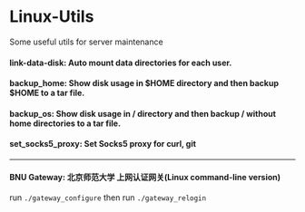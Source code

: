 # Linux-Utils
Some useful utils for server maintenance

#### link-data-disk: Auto mount data directories for each user.
#### backup_home: Show disk usage in $HOME directory and then backup $HOME to a tar file.
#### backup_os: Show disk usage in / directory and then backup / without home directories to a tar file.
#### set_socks5_proxy: Set Socks5 proxy for curl, git

---
#### BNU Gateway: 北京师范大学 上网认证网关(Linux command-line version)
  run `./gateway_configure`
  then run `./gateway_relogin`

